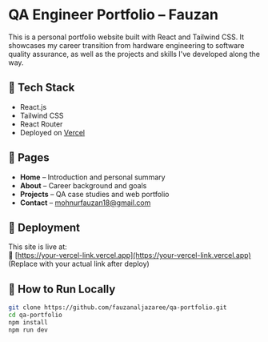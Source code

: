 # QA Engineer Portfolio – Fauzan

This is a personal portfolio website built with React and Tailwind CSS. It showcases my career transition from hardware engineering to software quality assurance, as well as the projects and skills I've developed along the way.

## 🔧 Tech Stack

- React.js
- Tailwind CSS
- React Router
- Deployed on [Vercel](https://vercel.com)

## 📂 Pages

- **Home** – Introduction and personal summary
- **About** – Career background and goals
- **Projects** – QA case studies and web portfolio
- **Contact** – mohnurfauzan18@gmail.com

## 🚀 Deployment

This site is live at:  
🔗 [https://your-vercel-link.vercel.app](https://your-vercel-link.vercel.app)  
(Replace with your actual link after deploy)

## 📌 How to Run Locally

```bash
git clone https://github.com/fauzanaljazaree/qa-portfolio.git
cd qa-portfolio
npm install
npm run dev
